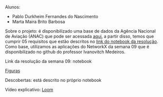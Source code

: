 Alunos:

- Pablo Durkheim Fernandes do Nascimento
- Marta Maira Brito Barbosa

Sobre o projeto: é disponibilizado uma base de dados da Agência Nacional de Aviação (ANAC) que pode ser acessada [aqui](https://github.com/alvarofpp/dataset-flights-brazil), a partir disso, temos que cumprir 05 requisitos que estão descritos no [link do notebook da resolução](https://github.com/mairabrito/data_structure_ii/blob/main/lessons/week_09/Proj_ED2_4_pontos.ipynb). Como base, utilizamos as aplicações do NetworkX da semana 09 que é disponibilizado no github do professor Ivanovitch Medeiros.

Link da resolução da semana 09: notebook

[Figuras](https://github.com/mairabrito/data_structure_ii/tree/main/lessons/week_09/imagens)

Descobertas: está descrito no próprio notebook

Vídeo explicativo: [Loom](https://www.loom.com/share/0d8af3f2a2f341e5842fa7a352eacaa2)
